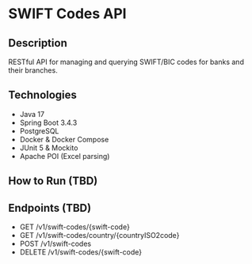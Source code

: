 # SWIFT Codes API

## Description
RESTful API for managing and querying SWIFT/BIC codes for banks and their branches.

## Technologies
- Java 17
- Spring Boot 3.4.3
- PostgreSQL
- Docker & Docker Compose
- JUnit 5 & Mockito
- Apache POI (Excel parsing)

## How to Run (TBD)

## Endpoints (TBD)
- GET /v1/swift-codes/{swift-code}
- GET /v1/swift-codes/country/{countryISO2code}
- POST /v1/swift-codes
- DELETE /v1/swift-codes/{swift-code}

